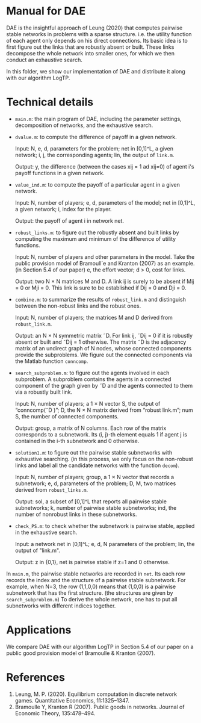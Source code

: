 # Manual for DAE
DAE is the insightful approach of Leung (2020) that computes pairwise stable networks in problems with a sparse structure.
i.e. the utility function of each agent only depends on his direct connections. 
Its basic idea is to first figure out the links that are robustly absent or built. These links decompose the whole network into smaller ones, for which we then conduct an exhaustive search.

In this folder, we show our implementation of DAE and distribute it along with our algorithm LogTP.
# Technical details

- `main.m`: the main program of DAE, including the parameter settings, decomposition
of networks, and the exhaustive search.

- `dvalue.m`: to compute the difference of payoff in a given network.
 
   Input: N, e, d, parameters for the problem; net in [0,1]^L, a given
  network; i, j, the corresponding agents; lin, the output of `link.m`.
  
  Output: y, the difference (between the cases xij = 1 ad xij=0) of agent i's payoff functions in a given network.

- `value_ind.m`: to compute the payoff of a particular agent in a given
 network.

  Input: N, number of players; e, d, parameters of the model; net in
  [0,1]^L, a given network; i, index for the player.
 
  Output: the payoff of agent i in network net.

- `robust_links.m`: to figure out the robustly absent and built links by computing the maximum and minimum of the difference of utility functions.
  
  Input: N, number of players and other parameters in the model. Take the public provision model of Bramoull´e and
  Kranton (2007) as an example. (in Section 5.4 of our paper) e, the effort
  vector; d > 0, cost for links.
  
  Output: two N × N matrices M and D. A link ij is surely to be absent if
  Mij = 0 or Mji = 0. This link is sure to be established if Dij = 0 and Dji = 0.
  
- `combine.m`: to summarize the results of `robust_link.m` and distinguish between
the non-robust links and the robust ones.
  
  Input: N, number of players; the matrices M and D derived from `robust_link.m`.
  
  Output:  an N × N symmetric matrix ˜D. For link ij, ˜Dij = 0 if it is robustly absent
  or built and ˜Dij = 1 otherwise. The matrix ˜D is the
  adjacency matrix of an undirect graph of N nodes, whose connected components provide the
  subproblems. We figure out the connected components via the Matlab function
  `conncomp`.
  
- `search_subproblem.m`: to figure out the agents involved in each subproblem. A
  subproblem contains the agents in a connected component of the graph given by
  ˜D and the agents connected to them via a robustly built link.
  
  Input: N, number of players; a 1 × N vector S, the output of “conncomp(˜D )”; D, the N × N matrix
  derived from “robust link.m”; num S, the number of connected components.
  
  Output: group, a matrix of N columns. Each row of the matrix corresponds to
  a subnetwork. Its (i, j)-th element equals 1 if agent j is contained in the i-th
  subnetwork and 0 otherwise.
  
- `solution1.m`: to figure out the pairwise stable subnetworks with exhaustive searching. (in this process, we only focus on the non-robust links and label all the candidate networks with the function `decom`).
  
  Input: N, number of players; group, a 1 × N vector that records a subnetwork; e, d, parameters of the problem; D, M, two matrices derived from `robust_links.m`.

  Output: sol, a subset of [0,1]^L that reports all pairwise stable subnetworks;  k, number of pairwise stable subnetworks; ind, the number of nonrobust
 links in these subnetworks.

- `check_PS.m`: to check whether the subnetwork is pairwise stable, applied in the exhaustive search.
  
  Input: a network net in [0,1]^L; e, d, N parameters of the problem;
  lin, the output of "link.m".
 
  Output: z in {0,1}, net is pairwise stable if z=1 and 0 otherwise.

In `main.m`, the pairwise stable networks are recorded in `net`. Its each row records the index and the structure of a pairwise stable subnetwork. For example, when N=3, the row (1,1,0,0) means that (1,0,0) is a pairwise subnetwork that has the first structure. (the structures are given by `search_subproblem.m`) To derive the whole network, one has to put all subnetworks with different indices together.
# Applications
We compare DAE with our algorithm LogTP in Section 5.4 of our paper on a public good provision model of Bramoulle & Kranton (2007).

# References
1. Leung, M. P. (2020). Equilibrium computation in discrete network games. Quantitative Economics, 11:1325–1347.
2. Bramoulle Y, Kranton R (2007). Public goods in networks. Journal of Economic Theory, 135:478–494.
